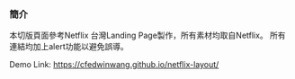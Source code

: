 ### 簡介
本切版頁面參考Netflix 台灣Landing Page製作，所有素材均取自Netflix。
所有連結均加上alert功能以避免誤導。

Demo Link: https://cfedwinwang.github.io/netflix-layout/
